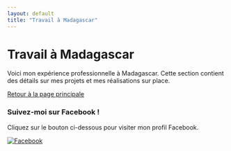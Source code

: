 ```yaml
---
layout: default
title: "Travail à Madagascar"
---
```


# Travail à Madagascar

Voici mon expérience professionnelle à Madagascar. Cette section contient des détails sur mes projets et mes réalisations sur place.

[Retour à la page principale](index.md)

### Suivez-moi sur Facebook !
Cliquez sur le bouton ci-dessous pour visiter mon profil Facebook.

[![Facebook](https://upload.wikimedia.org/wikipedia/commons/5/51/Facebook_f_logo_%282019%29.svg)](https://www.facebook.com/tonprofil)  <!-- Remplace l'URL par ton lien Facebook -->

